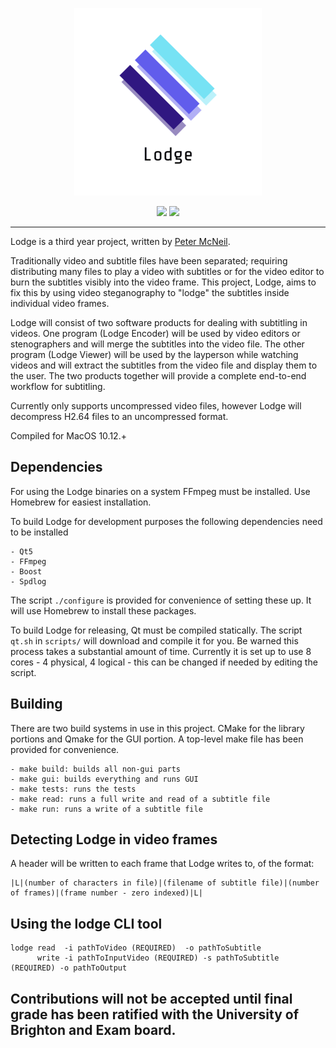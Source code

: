 <p align="center">
<img src="resources/logos/logo_half.png" alt="Lodge logo"/>
</p>
<p align="center">
<a href="https://travis-ci.org/petermcneil/lodge"><img src="https://travis-ci.org/petermcneil/lodge.svg?branch=master"/></a>
<a href="https://github.com/petermcneil/lodge/releases"><img src="https://img.shields.io/github/release-pre/petermcneil/lodge.svg"/></a>
</p>

---

Lodge is a third year project, written by [Peter McNeil](https://pop.ski).

Traditionally video and subtitle files have been separated; requiring distributing many files to play a video with 
subtitles or for the video editor to burn the subtitles visibly into the video frame.
This project, Lodge, aims to fix this by using video steganography to "lodge" the subtitles 
inside individual video frames.

Lodge will consist of two software products for dealing with subtitling in videos. One program (Lodge Encoder) will be 
used by video editors or stenographers and will merge the subtitles into the video file. The other program 
(Lodge Viewer) will be used by the layperson while watching videos and will extract the subtitles from the video file 
and display them to the user. The two products together will provide a complete end-to-end workflow for subtitling.

Currently only supports uncompressed video files, however Lodge will decompress H2.64 files to an uncompressed format.

Compiled for MacOS 10.12.+

Dependencies
--
For using the Lodge binaries on a system FFmpeg must be installed. Use Homebrew for easiest installation.

To build Lodge for development purposes the following dependencies need to be installed

    - Qt5
    - FFmpeg
    - Boost
    - Spdlog
    
The script `./configure` is provided for convenience of setting these up. It will use Homebrew to install these packages.

To build Lodge for releasing, Qt must be compiled statically. The script `qt.sh` in `scripts/` will download and compile it for you. Be warned
this process takes a substantial amount of time. Currently it is set up to use 8 cores - 4 physical, 4 logical - this can be changed if needed
by editing the script.


Building
---
There are two build systems in use in this project. CMake for the library portions and Qmake for the GUI portion. A top-level make file has been provided for convenience.

    - make build: builds all non-gui parts
    - make gui: builds everything and runs GUI
    - make tests: runs the tests
    - make read: runs a full write and read of a subtitle file
    - make run: runs a write of a subtitle file 

Detecting Lodge in video frames
---
A header will be written to each frame that Lodge writes to, of the format:

```
|L|(number of characters in file)|(filename of subtitle file)|(number of frames)|(frame number - zero indexed)|L|
```

Using the lodge CLI tool
---

```
lodge read  -i pathToVideo (REQUIRED)  -o pathToSubtitle 
      write -i pathToInputVideo (REQUIRED) -s pathToSubtitle (REQUIRED) -o pathToOutput
```



Contributions will not be accepted until final grade has been ratified with the University of Brighton and Exam board.
---